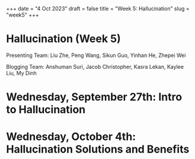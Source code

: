 +++
date = "4 Oct 2023"
draft = false
title = "Week 5: Hallucination"
slug = "week5"
+++

# Hallucination (Week 5)

<author>Presenting Team: Liu Zhe, Peng Wang, Sikun Guo, Yinhan He, Zhepei Wei</author>

<author>Blogging Team: Anshuman Suri, Jacob Christopher, Kasra Lekan, Kaylee Liu, My Dinh</author>

# Wednesday, September 27th: Intro to Hallucination

# Wednesday, October 4th: Hallucination Solutions and Benefits